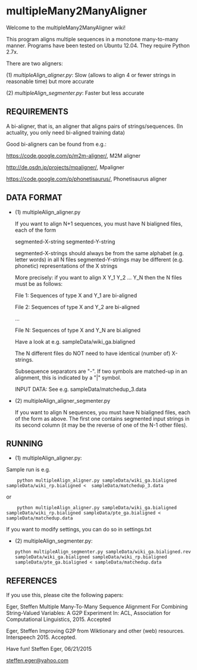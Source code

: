 # multipleMany2ManyAligner

Welcome to the multipleMany2ManyAligner wiki!

This program aligns multiple sequences in a monotone many-to-many manner. 
Programs have been tested on Ubuntu 12.04. They require Python 2.7x.

There are two aligners:

  (1) *multipleAlign_aligner.py*: Slow (allows to align 4 or fewer strings in reasonable time) but more accurate

  (2) *multipleAlign_segmenter.py*: Faster but less accurate


## REQUIREMENTS

  A bi-aligner, that is, an aligner that aligns pairs of strings/sequences. (In actuality, you only need bi-aligned training data)

  Good bi-aligners can be found from e.g.:

  https://code.google.com/p/m2m-aligner/, M2M aligner

  http://de.osdn.jp/projects/mpaligner/, Mpaligner

  https://code.google.com/p/phonetisaurus/, Phonetisaurus aligner

## DATA FORMAT

  * (1) multipleAlign_aligner.py

    If you want to align N+1 sequences, you must have N bialigned files, each of the form 

    segmented-X-string   segmented-Y-string

    segmented-X-strings should always be from the same alphabet (e.g. letter words) in all N files
    segmented-Y-strings may be different (e.g. phonetic) representations of the X strings

    More precisely: if you want to align X Y_1 Y_2 ... Y_N
    then the N files must be as follows: 

    File 1: Sequences of type X and Y_1 are bi-aligned

    File 2: Sequences of type X and Y_2 are bi-aligned

    ...

    File N: Sequences of type X and Y_N are bi.aligned

    Have a look at e.g. sampleData/wiki_ga.bialigned 

    The N different files do NOT need to have identical (number of) X-strings.

    Subsequence separators are "-". If two symbols are matched-up in an alignment, 
    this is indicated by a "|" symbol. 

    INPUT DATA: See e.g. sampleData/matchedup_3.data 

  * (2) multipleAlign_aligner_segmenter.py

    If you want to align N sequences, you must have N bialigned files, each of the form as above. 
    The first one contains segmented input strings in its second column (it may be the reverse of one of the N-1 other files). 
  

## RUNNING

  * (1) multipleAlign_aligner.py:

  Sample run is e.g.

        python multipleAlign_aligner.py sampleData/wiki_ga.bialigned sampleData/wiki_rp.bialigned <  sampleData/matchedup_3.data

  or 

        python multipleAlign_aligner.py sampleData/wiki_ga.bialigned sampleData/wiki_rp.bialigned sampleData/pte_ga.bialigned < sampleData/matchedup.data 

  If you want to modify settings, you can do so in settings.txt


  * (2) multipleAlign_segmenter.py: 

        python multipleAlign_segmenter.py sampleData/wiki_ga.bialigned.rev sampleData/wiki_ga.bialigned sampleData/wiki_rp.bialigned sampleData/pte_ga.bialigned < sampleData/matchedup.data

  
## REFERENCES

  If you use this, please cite the following papers:

  Eger, Steffen
  Multiple Many-To-Many Sequence Alignment For Combining String-Valued Variables: A G2P Experiment
  In: ACL, Association for Computational Linguistics, 2015. Accepted 


  Eger, Steffen
  Improving G2P from Wiktionary and other (web) resources.
  Interspeech 2015. Accepted.


Have fun!
Steffen Eger, 06/21/2015

steffen.eger@yahoo.com

